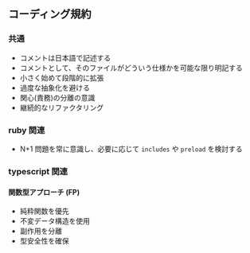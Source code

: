 ## コーディング規約

### 共通

- コメントは日本語で記述する
- コメントとして、そのファイルがどういう仕様かを可能な限り明記する
- 小さく始めて段階的に拡張
- 過度な抽象化を避ける
- 関心(責務)の分離の意識
- 継続的なリファクタリング

### ruby 関連

- N+1 問題を常に意識し、必要に応じて `includes` や `preload` を検討する

### typescript 関連

#### 関数型アプローチ (FP)

- 純粋関数を優先
- 不変データ構造を使用
- 副作用を分離
- 型安全性を確保
